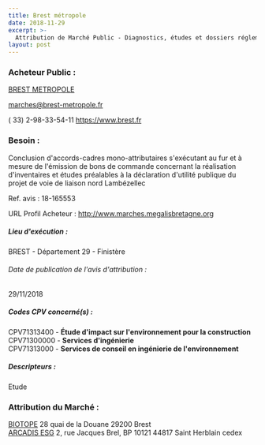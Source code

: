 ```yaml
---
title: Brest métropole
date: 2018-11-29
excerpt: >-
  Attribution de Marché Public - Diagnostics, études et dossiers réglementaires préalables aux projets d'aménagements d'une voie de liaison Nord Lambézellec à Brest
layout: post
---
```


### Acheteur Public : 
<a href="/acheteur-137/siren-242900314"> BREST METROPOLE</a><br/>



marches@brest-metropole.fr

( 33) 2-98-33-54-11
https://www.brest.fr
### Besoin :

Conclusion d'accords-cadres mono-attributaires s'exécutant au fur et à mesure de l'émission de bons de commande concernant la réalisation d'inventaires et études préalables à la déclaration d'utilité publique du projet de voie de liaison nord Lambézellec

Ref. avis : 18-165553

URL Profil Acheteur : http://www.marches.megalisbretagne.org

##### Lieu d'exécution :

BREST - Département 29 - Finistère

###### Date de publication de l'avis d'attribution : 
29/11/2018

##### Codes CPV concerné(s) :
CPV71313400 - **Étude d'impact sur l'environnement pour la construction** <br/>
CPV71300000 - **Services d'ingénierie** <br/>
CPV71313000 - **Services de conseil en ingénierie de l'environnement** <br/>

##### Descripteurs :
Etude <br/>

### Attribution du Marché :
<a href="/entreprise-553/siren-390613610"> BIOTOPE</a>    28 quai de la Douane 29200 Brest <br/>
<a href="/entreprise-555/siren-401503792"> ARCADIS ESG</a>    2, rue Jacques Brel, BP 10121 44817 Saint Herblain cedex <br/>
